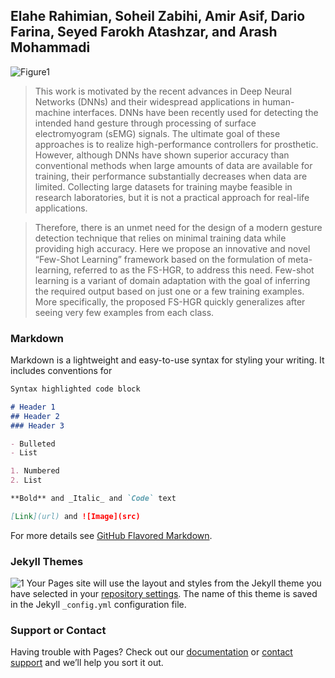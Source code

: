 ## Elahe Rahimian, Soheil Zabihi, Amir Asif, Dario Farina, Seyed Farokh Atashzar, and Arash Mohammadi

![Figure1](https://user-images.githubusercontent.com/50590345/98752650-9828b700-2390-11eb-8c0d-befbc4c931fb.png)

>This work is motivated by the recent advances in Deep Neural Networks (DNNs) and their widespread applications in human-machine interfaces. 
DNNs have been recently used for detecting the intended hand gesture through processing of surface electromyogram (sEMG) signals. 
The ultimate goal of these approaches is to realize high-performance controllers for prosthetic. However, although DNNs have shown superior accuracy than conventional methods when large amounts of data are available for training, their performance substantially decreases when data are limited. Collecting large datasets for training maybe feasible in research laboratories, but it is not a practical approach for real-life applications.

>Therefore, there is an unmet need for the design of a modern gesture detection technique that relies on minimal training data while providing high accuracy.
Here we propose an innovative and novel “Few-Shot Learning” framework based on the formulation of meta-learning, referred to as the FS-HGR, to address this need. Few-shot learning is a variant of domain adaptation with the goal of inferring the required output based on just one or a few training examples. More specifically, the proposed FS-HGR quickly generalizes after seeing very few examples from each class.


### Markdown

Markdown is a lightweight and easy-to-use syntax for styling your writing. It includes conventions for

```markdown
Syntax highlighted code block

# Header 1
## Header 2
### Header 3

- Bulleted
- List

1. Numbered
2. List

**Bold** and _Italic_ and `Code` text

[Link](url) and ![Image](src)

```

For more details see [GitHub Flavored Markdown](https://guides.github.com/features/mastering-markdown/).

### Jekyll Themes
![1](https://user-images.githubusercontent.com/50590345/98749392-94456680-2389-11eb-8f71-fbdd01e6d363.jpg)
Your Pages site will use the layout and styles from the Jekyll theme you have selected in your [repository settings](https://github.com/EllaRahimian/Test-one/settings). The name of this theme is saved in the Jekyll `_config.yml` configuration file.

### Support or Contact

Having trouble with Pages? Check out our [documentation](https://docs.github.com/categories/github-pages-basics/) or [contact support](https://github.com/contact) and we’ll help you sort it out.
